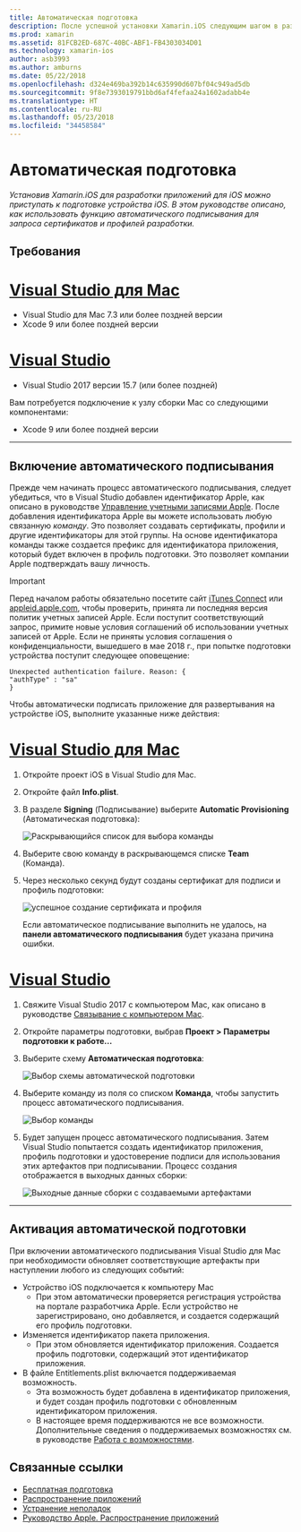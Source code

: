 ```yaml
---
title: Автоматическая подготовка
description: После успешной установки Xamarin.iOS следующим шагом в разработке приложений для iOS является подготовка устройства iOS. В этом руководстве описано, как использовать функцию автоматического подписывания для запроса сертификатов и профилей разработки.
ms.prod: xamarin
ms.assetid: 81FCB2ED-687C-40BC-ABF1-FB4303034D01
ms.technology: xamarin-ios
author: asb3993
ms.author: amburns
ms.date: 05/22/2018
ms.openlocfilehash: d324e469ba392b14c635990d607bf04c949ad5db
ms.sourcegitcommit: 9f8e7393019791bbd6af4fefaa24a1602adabb4e
ms.translationtype: HT
ms.contentlocale: ru-RU
ms.lasthandoff: 05/23/2018
ms.locfileid: "34458584"
---
```

# <a name="automatic-provisioning"></a>Автоматическая подготовка

_Установив Xamarin.iOS для разработки приложений для iOS можно приступать к подготовке устройства iOS. В этом руководстве описано, как использовать функцию автоматического подписывания для запроса сертификатов и профилей разработки._

## <a name="requirements"></a>Требования

# <a name="visual-studio-for-mactabvsmac"></a>[Visual Studio для Mac](#tab/vsmac)

- Visual Studio для Mac 7.3 или более поздней версии
- Xcode 9 или более поздней версии

# <a name="visual-studiotabvswin"></a>[Visual Studio](#tab/vswin)

- Visual Studio 2017 версии 15.7 (или более поздней)

Вам потребуется подключение к узлу сборки Mac со следующими компонентами:

- Xcode 9 или более поздней версии

-----

## <a name="enabling-automatic-signing"></a>Включение автоматического подписывания

Прежде чем начинать процесс автоматического подписывания, следует убедиться, что в Visual Studio добавлен идентификатор Apple, как описано в руководстве [Управление учетными записями Apple](~/cross-platform/macios/apple-account-management.md). После добавления идентификатора Apple вы можете использовать любую связанную _команду_. Это позволяет создавать сертификаты, профили и другие идентификаторы для этой группы. На основе идентификатора команды также создается префикс для идентификатора приложения, который будет включен в профиль подготовки. Это позволяет компании Apple подтверждать вашу личность.

> [!IMPORTANT]
> Перед началом работы обязательно посетите сайт [iTunes Connect](https://itunesconnect.apple.com/) или [appleid.apple.com](https://appleid.apple.com), чтобы проверить, принята ли последняя версия политик учетных записей Apple. Если поступит соответствующий запрос, примите новые условия соглашений об использовании учетных записей от Apple. Если не приняты условия соглашения о конфиденциальности, вышедшего в мае 2018 г., при попытке подготовки устройства поступит следующее оповещение:
> ```
> Unexpected authentication failure. Reason: {
> "authType" : "sa"
>}
>```

Чтобы автоматически подписать приложение для развертывания на устройстве iOS, выполните указанные ниже действия:

# <a name="visual-studio-for-mactabvsmac"></a>[Visual Studio для Mac](#tab/vsmac)

1. Откройте проект iOS в Visual Studio для Mac.

2. Откройте файл **Info.plist**.

3. В разделе **Signing** (Подписывание) выберите **Automatic Provisioning** (Автоматическая подготовка):

    ![Раскрывающийся список для выбора команды](automatic-provisioning-images/image2.png)

4. Выберите свою команду в раскрывающемся списке **Team** (Команда).

6. Через несколько секунд будут созданы сертификат для подписи и профиль подготовки:

    ![успешное создание сертификата и профиля](automatic-provisioning-images/image5.png)

    Если автоматическое подписывание выполнить не удалось, на **панели автоматического подписывания** будет указана причина ошибки.

# <a name="visual-studiotabvswin"></a>[Visual Studio](#tab/vswin)

1. Свяжите Visual Studio 2017 с компьютером Mac, как описано в руководстве [Связывание с компьютером Mac](~/ios/get-started/installation/windows/connecting-to-mac/index.md).

2. Откройте параметры подготовки, выбрав **Проект > Параметры подготовки к работе...**

3. Выберите схему **Автоматическая подготовка**:

    ![Выбор схемы автоматической подготовки](automatic-provisioning-images/prov4.png)

4. Выберите команду из поля со списком **Команда**, чтобы запустить процесс автоматического подписывания.

    ![Выбор команды](automatic-provisioning-images/prov3.png)

4. Будет запущен процесс автоматического подписывания. Затем Visual Studio попытается создать идентификатор приложения, профиль подготовки и удостоверение подписи для использования этих артефактов при подписывании. Процесс создания отображается в выходных данных сборки:

    ![Выходные данные сборки с создаваемыми артефактами](automatic-provisioning-images/prov5.png)

-----

## <a name="triggering-automatic-provisioning"></a>Активация автоматической подготовки

При включении автоматического подписывания Visual Studio для Mac при необходимости обновляет соответствующие артефакты при наступлении любого из следующих событий:

* Устройство iOS подключается к компьютеру Mac
    - При этом автоматически проверяется регистрация устройства на портале разработчика Apple. Если устройство не зарегистрировано, оно добавляется, и создается содержащий его профиль подготовки.
* Изменяется идентификатор пакета приложения.
    - При этом обновляется идентификатор приложения. Создается профиль подготовки, содержащий этот идентификатор приложения.
* В файле Entitlements.plist включается поддерживаемая возможность.
    - Эта возможность будет добавлена в идентификатор приложения, и будет создан профиль подготовки с обновленным идентификатором приложения.
    - В настоящее время поддерживаются не все возможности. Дополнительные сведения о поддерживаемых возможностях см. в руководстве [Работа с возможностями](~/ios/deploy-test/provisioning/capabilities/index.md).


## <a name="related-links"></a>Связанные ссылки

- [Бесплатная подготовка](~/ios/get-started/installation/device-provisioning/free-provisioning.md)
- [Распространение приложений](~/ios/deploy-test/app-distribution/index.md)
- [Устранение неполадок](~/ios/deploy-test/troubleshooting.md)
- [Руководство Apple. Распространение приложений](https://developer.apple.com/library/ios/documentation/IDEs/Conceptual/AppDistributionGuide/Introduction/Introduction.html)

